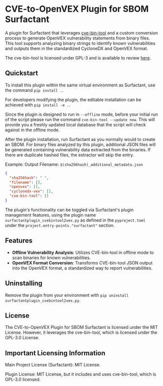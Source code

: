 # CVE-to-OpenVEX Plugin for SBOM Surfactant

A plugin for Surfactant that leverages [cve-bin-tool](https://github.com/intel/cve-bin-tool) and a custom conversion process to generate OpenVEX vulnerability statements from binary files. This tool supports analyzing binary strings to identify known vulnerabilities and outputs them in the standardized CycloneDX and OpenVEX format.

The cve-bin-tool is licensed under GPL-3 and is available to review [here](https://github.com/intel/cve-bin-tool?tab=GPL-3.0-1-ov-file#readme).

## Quickstart

To install this plugin within the same virtual environment as Surfactant, use the command `pip install .`.

For developers modifying the plugin, the editable installation can be achieved with `pip install -e .`.

Since the plugin is designed to run in `--offline` mode, before your initial run of the script please run the command `cve-bin-tool --update now`. This will provide you a freshly updated local database that the script will check against in the offline mode.

After the plugin installation, run Surfactant as you normally would to create an SBOM. For binary files analyzed by this plugin, additional JSON files will be generated containing vulnerability data extracted from the binaries. If there are duplicate hashed files, the extractor will skip the entry.

Example:
Output Filename: `$(sha256hash)_additional_metadata.json`

```json
{
  "sha256hash": " ",
  "filename": [],
  "openvex": [],
  "cyclonedx-vex": [],
  "cve-bin-tool": []
}
```

The plugin's functionality can be toggled via Surfactant's plugin management features, using the plugin name `surfactantplugin_cvebintool2vex.py` as defined in the `pyproject.toml` under the `project.entry-points."surfactant"` section.

## Features

- **Offline Vulnerability Analysis**: Utilizes CVE-bin-tool in offline mode to scan binaries for known vulnerabilities.
- **OpenVEX Format Conversion**: Transforms CVE-bin-tool JSON output into the OpenVEX format, a standardized way to report vulnerabilities.

## Uninstalling

Remove the plugin from your environment with `pip uninstall surfactantplugin_cvebintool2vex.py`.

## License
The CVE-to-OpenVEX Plugin for SBOM Surfactant is licensed under the MIT License. However, it leverages the cve-bin-tool, which is licensed under the GPL-3.0 License.

## Important Licensing Information
Main Project License (Surfactant): MIT License.

Plugin License: MIT License, but it includes and uses cve-bin-tool, which is GPL-3.0 licensed.